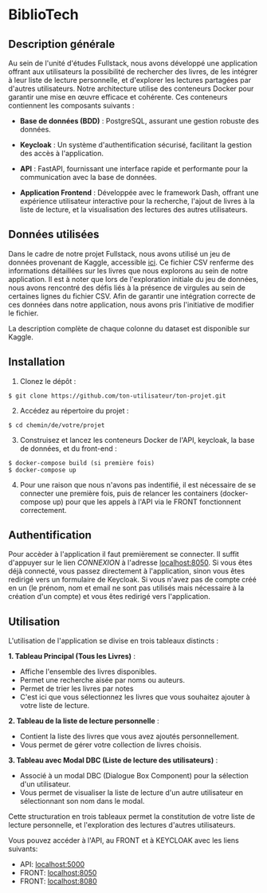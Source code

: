 # **BiblioTech**

## **Description générale**
Au sein de l'unité d'études Fullstack, nous avons développé une application offrant aux utilisateurs la possibilité de rechercher des livres, de les intégrer à leur liste de lecture personnelle, et d'explorer les lectures partagées par d'autres utilisateurs. Notre architecture utilise des conteneurs Docker pour garantir une mise en œuvre efficace et cohérente. Ces conteneurs contiennent les composants suivants :

* **Base de données (BDD)** : PostgreSQL, assurant une gestion robuste des données.

* **Keycloak** : Un système d'authentification sécurisé, facilitant la gestion des accès à l'application.

* **API** : FastAPI, fournissant une interface rapide et performante pour la communication avec la base de données.

* **Application Frontend** : Développée avec le framework Dash, offrant une expérience utilisateur interactive pour la recherche, l'ajout de livres à la liste de lecture, et la visualisation des lectures des autres utilisateurs.

## **Données utilisées**

Dans le cadre de notre projet Fullstack, nous avons utilisé un jeu de données provenant de Kaggle, accessible [ici](https://www.kaggle.com/datasets/jealousleopard/goodreadsbooks). Ce fichier CSV renferme des informations détaillées sur les livres que nous explorons au sein de notre application. Il est à noter que lors de l'exploration initiale du jeu de données, nous avons rencontré des défis liés à la présence de virgules au sein de certaines lignes du fichier CSV. Afin de garantir une intégration correcte de ces données dans notre application, nous avons pris l'initiative de modifier le fichier.

La description complète de chaque colonne du dataset est disponible sur Kaggle.

## **Installation**
1. Clonez le dépôt :
```
$ git clone https://github.com/ton-utilisateur/ton-projet.git
```
2. Accédez au répertoire du projet : 
```
$ cd chemin/de/votre/projet
```
3. Construisez et lancez les conteneurs Docker de l'API, keycloak, la base de données, et du front-end :
```
$ docker-compose build (si première fois)
$ docker-compose up
```
4. Pour une raison que nous n'avons pas indentifié, il est nécessaire de se connecter une première fois, puis de relancer les containers (docker-compose up) pour que les appels à l'API via le FRONT fonctionnent correctement.
## **Authentification**
Pour accèder à l'application il faut premièrement se connecter.
Il suffit d'appuyer sur le lien *CONNEXION* à l'adresse [localhost:8050](http://localhost:8050/). Si vous êtes déjà connecté, vous passez directement à l'application, sinon vous êtes redirigé vers un formulaire de Keycloak. Si vous n'avez pas de compte créé en un (le prénom, nom et email ne sont pas utilisés mais nécessaire à la création d'un compte) et vous êtes redirigé vers l'application.

## **Utilisation**
L'utilisation de l'application se divise en trois tableaux distincts :

**1. Tableau Principal (Tous les Livres)** :
  * Affiche l'ensemble des livres disponibles.
  * Permet une recherche aisée par noms ou auteurs.
  * Permet de trier les livres par notes
  * C'est ici que vous sélectionnez les livres que vous souhaitez ajouter à votre liste de lecture.

**2. Tableau de la liste de lecture personnelle** :
* Contient la liste des livres que vous avez ajoutés personnellement.
* Vous permet de gérer votre collection de livres choisis.

**3. Tableau avec Modal DBC (Liste de lecture des utilisateurs)** :
* Associé à un modal DBC (Dialogue Box Component) pour la sélection d'un utilisateur.
* Vous permet de visualiser la liste de lecture d'un autre utilisateur en sélectionnant son nom dans le modal.

Cette structuration en trois tableaux permet la constitution de votre liste de lecture personnelle, et l'exploration des lectures d'autres utilisateurs.


Vous pouvez accéder à l'API, au FRONT et à KEYCLOAK avec les liens suivants:
* API: [localhost:5000](http://localhost:5000/)
* FRONT: [localhost:8050](http://localhost:8050/)
* FRONT: [localhost:8080](http://localhost:8050/auth)


